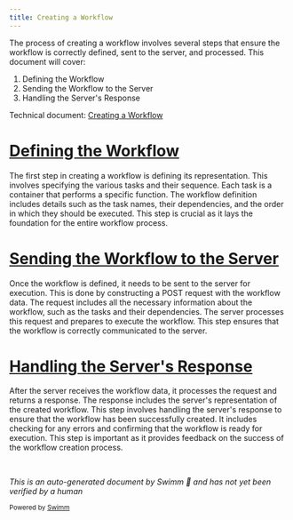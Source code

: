 ```yaml
---
title: Creating a Workflow
---
```

The process of creating a workflow involves several steps that ensure the workflow is correctly defined, sent to the server, and processed. This document will cover:

1. Defining the Workflow
2. Sending the Workflow to the Server
3. Handling the Server's Response

Technical document: <SwmLink doc-title="Creating a Workflow">[Creating a Workflow](/.swm/creating-a-workflow.8un6nlga.sw.md)</SwmLink>

# [Defining the Workflow](http://localhost:5001/repos/Z2l0aHViJTNBJTNBaW50dWl0LWFyZ28td29ya2Zsb3dzLWRlbW8lM0ElM0FTd2ltbS1EZW1v/docs/8un6nlga#creating-the-workflow)

The first step in creating a workflow is defining its representation. This involves specifying the various tasks and their sequence. Each task is a container that performs a specific function. The workflow definition includes details such as the task names, their dependencies, and the order in which they should be executed. This step is crucial as it lays the foundation for the entire workflow process.

# [Sending the Workflow to the Server](http://localhost:5001/repos/Z2l0aHViJTNBJTNBaW50dWl0LWFyZ28td29ya2Zsb3dzLWRlbW8lM0ElM0FTd2ltbS1EZW1v/docs/8un6nlga#posting-the-workflow)

Once the workflow is defined, it needs to be sent to the server for execution. This is done by constructing a POST request with the workflow data. The request includes all the necessary information about the workflow, such as the tasks and their dependencies. The server processes this request and prepares to execute the workflow. This step ensures that the workflow is correctly communicated to the server.

# [Handling the Server's Response](http://localhost:5001/repos/Z2l0aHViJTNBJTNBaW50dWl0LWFyZ28td29ya2Zsb3dzLWRlbW8lM0ElM0FTd2ltbS1EZW1v/docs/8un6nlga#executing-the-post-request)

After the server receives the workflow data, it processes the request and returns a response. The response includes the server's representation of the created workflow. This step involves handling the server's response to ensure that the workflow has been successfully created. It includes checking for any errors and confirming that the workflow is ready for execution. This step is important as it provides feedback on the success of the workflow creation process.

&nbsp;

*This is an auto-generated document by Swimm 🌊 and has not yet been verified by a human*

<SwmMeta version="3.0.0" repo-id="Z2l0aHViJTNBJTNBaW50dWl0LWFyZ28td29ya2Zsb3dzLWRlbW8lM0ElM0FTd2ltbS1EZW1v" repo-name="intuit-argo-workflows-demo"><sup>Powered by [Swimm](/)</sup></SwmMeta>
